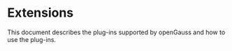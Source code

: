 # Extensions

This document describes the plug-ins supported by openGauss and how to use the plug-ins.
